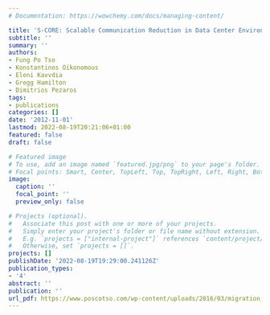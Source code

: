 ```yaml
---
# Documentation: https://wowchemy.com/docs/managing-content/

title: 'S-CORE: Scalable Communication Reduction in Data Center Environments'
subtitle: ''
summary: ''
authors:
- Fung Po Tso
- Konstantinos Oikonomous
- Eleni Kavvdia
- Gregg Hamilton
- Dimitrios Pezaros
tags:
- publications
categories: []
date: '2012-11-01'
lastmod: 2022-08-19T20:21:06+01:00
featured: false
draft: false

# Featured image
# To use, add an image named `featured.jpg/png` to your page's folder.
# Focal points: Smart, Center, TopLeft, Top, TopRight, Left, Right, BottomLeft, Bottom, BottomRight.
image:
  caption: ''
  focal_point: ''
  preview_only: false

# Projects (optional).
#   Associate this post with one or more of your projects.
#   Simply enter your project's folder or file name without extension.
#   E.g. `projects = ["internal-project"]` references `content/project/deep-learning/index.md`.
#   Otherwise, set `projects = []`.
projects: []
publishDate: '2022-08-19T19:29:00.241126Z'
publication_types:
- '4'
abstract: ''
publication: ''
url_pdf: https://www.poscotso.com/wp-content/uploads/2016/03/migration_techreport.pdf
---
```

